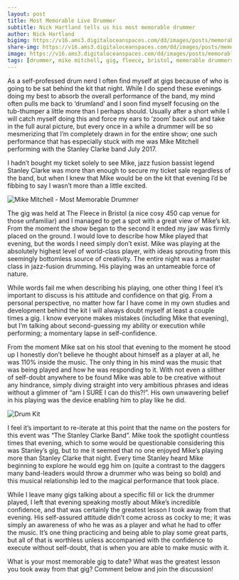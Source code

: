 ```yaml
---
layout: post
title: Most Memorable Live Drummer
subtitle: Nick Hartland tells us his most memorable drummer
author: Nick Hartland
bigimg: https://v16.ams3.digitaloceanspaces.com/dd/images/posts/memorable-drummer-big.jpg
share-img: https://v16.ams3.digitaloceanspaces.com/dd/images/posts/memorable-drummer-shareimage.jpg
image: https://v16.ams3.digitaloceanspaces.com/dd/images/posts/memorable-drummer-sq.jpg
tags: [drummer, mike mitchell, gig, fleece, bristol, memorable drummers]
---
```



As a self-professed drum nerd I often find myself at gigs because of who is going to be sat behind the kit that night. While I do spend these evenings doing my best to absorb the overall performance of the band, my mind often pulls me back to ‘drumland’ and I soon find myself focusing on the tub-thumper a little more than I perhaps should. Usually after a short while I will catch myself doing this and force my ears to ‘zoom’ back out and take in the full aural picture, but every once in a while a drummer will be so mesmerizing that I’m completely drawn in for the entire show; one such performance that has especially stuck with me was Mike Mitchell performing with the Stanley Clarke band July 2017.

I hadn’t bought my ticket solely to see Mike, jazz fusion bassist legend Stanley Clarke was more than enough to secure my ticket sale regardless of the band, but when I knew that Mike would be on the kit that evening I’d be fibbing to say I wasn’t more than a little excited. 

![Mike Mitchell - Most Memorable Drummer](https://v16.ams3.digitaloceanspaces.com/dd/images/posts/memorable-drummer-img2.jpg)

The gig was held at The Fleece in Bristol (a nice cosy 450 cap venue for those unfamiliar) and I managed to get a spot with a great view of Mike’s kit. From the moment the show began to the second it ended my jaw was firmly placed on the ground. I would love to describe how Mike played that evening, but the words I need simply don’t exist. Mike was playing at the absolutely highest level of world-class player, with ideas sprouting from this seemingly bottomless source of creativity. The entire night was a master class in jazz-fusion drumming. His playing was an untameable force of nature.

While words fail me when describing his playing, one other thing I feel it’s important to discuss is his attitude and confidence on that gig. From a personal perspective, no matter how far I have come in my own studies and development behind the kit I will always doubt myself at least a couple times a gig. I know everyone makes mistakes (including Mike that evening), but I’m talking about second-guessing my ability or execution while performing; a momentary lapse in self-confidence.

From the moment Mike sat on his stool that evening to the moment he stood up I honestly don’t believe he thought about himself as a player at all, he was 110% inside the music. The only thing in his mind was the music that was being played and how he was responding to it. With not even a slither of self-doubt anywhere to be found Mike was able to be creative without any hindrance, simply diving straight into very ambitious phrases and ideas without a glimmer of “am I SURE I can do this?!”. His own unwavering belief in his playing was the device enabling him to play like he did. 

![Drum Kit](https://v16.ams3.digitaloceanspaces.com/dd/images/posts/memorable-drummer-big.jpg)

I feel it’s important to re-iterate at this point that the name on the posters for this event was “The Stanley Clarke Band”. Mike took the spotlight countless times that evening, which to some would be questionable considering this was Stanley’s gig, but to me it seemed that no one enjoyed Mike’s playing more than Stanley Clarke that night. Every time Stanley heard Mike beginning to explore he would egg him on (quite a contrast to the daggers many band-leaders would throw a drummer who was being so bold) and this musical relationship led to the magical performance that took place.

While I leave many gigs talking about a specific fill or lick the drummer played, I left that evening speaking mostly about Mike’s incredible confidence, and that was certainly the greatest lesson I took away from that evening. His self-assured attitude didn’t come across as cocky to me; it was simply an awareness of who he was as a player and what he had to offer the music. It’s one thing practicing and being able to play some great parts, but all of that is worthless unless accompanied with the confidence to execute without self-doubt, that is when you are able to make music with it.

What is your most memorable gig to date? What was the greatest lesson you took away from that gig? Comment below and join the discussion! 


